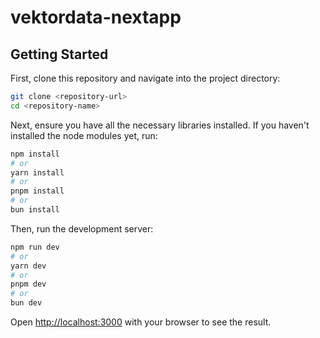 # vektordata-nextapp

## Getting Started

First, clone this repository and navigate into the project directory:

```bash
git clone <repository-url>
cd <repository-name>
```

Next, ensure you have all the necessary libraries installed. If you haven't installed the node modules yet, run:

```bash
npm install
# or
yarn install
# or
pnpm install
# or
bun install
```

Then, run the development server:

```bash
npm run dev
# or
yarn dev
# or
pnpm dev
# or
bun dev
```

Open [http://localhost:3000](http://localhost:3000) with your browser to see the result.
